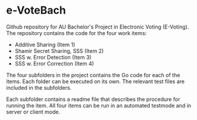 # e-VoteBach
Github repository for AU Bachelor's Project in Electronic Voting (E-Voting).
The repository contains the code for the four work items:
- Additive Sharing (Item 1)
- Shamir Secret Sharing, SSS (Item 2)
- SSS w. Error Detection (Item 3)
- SSS w. Error Correction (Item 4)

The four subfolders in the project contains the Go code for each of the items. Each folder can be executed on its own. The relevant test files are included in the subfolders.

Each subfolder contains a readme file that describes the procedure for running the item. All four items can be run in an automated testmode and in server or client mode.
